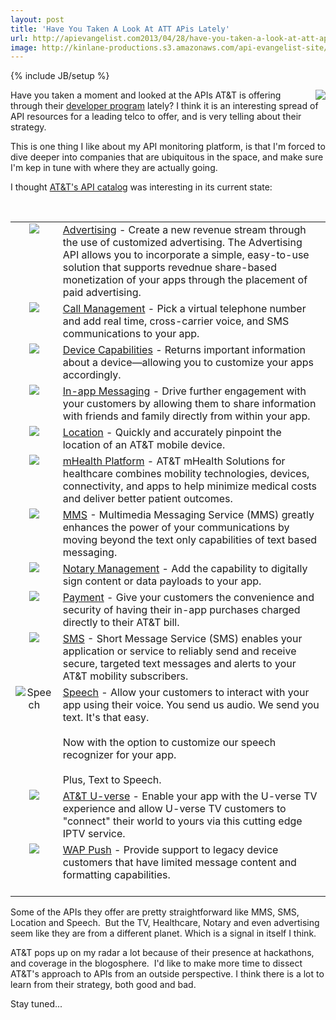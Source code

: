 ```yaml
---
layout: post
title: 'Have You Taken A Look At ATT APis Lately'
url: http://apievangelist.com2013/04/28/have-you-taken-a-look-at-att-apis-lately/
image: http://kinlane-productions.s3.amazonaws.com/api-evangelist-site/blog/att-developer-program-logo.png
---
```

{% include JB/setup %}
<p>
     <a href="http://developer.att.com/" target="_blank"><img src="https://s3.amazonaws.com/kinlane-productions/api-evangelist/att/att-developer-program-logo.png"  align="right" /></a>
</p>
<p>
     Have you taken a moment and looked at the APIs AT&amp;T is offering through their <a href="http://developer.att.com/">developer program</a> lately? I think it is an interesting spread of API resources for a leading telco to offer, and is very telling about their strategy.
</p>
<p>
     This is one thing I like about my API monitoring platform, is that I'm forced to dive deeper into companies that are ubiquitous in the space, and make sure I'm kep in tune with where they are actually going.
</p>
<p>
     I thought <a href="https://developer.att.com/developer/basicTemplate.jsp?passedItemId=12500043">AT&amp;T's API catalog</a> was interesting in its current state:
</p>
<p>
      
</p>
<table border="0" cellspacing="0" cellpadding="10" width="95%">
     <tbody>
          <tr>
               <td align="center" valign="top">
                    <img src="http://developer.att.com/home/api/advertising_small.png"  />
               </td>
               <td>
                    <a href="http://developer.att.com/developer/forward.jsp?passedItemId=13400964">Advertising</a> - Create a new revenue stream through the use of customized advertising. The Advertising API allows you to incorporate a simple, easy-to-use solution that supports revednue share-based monetization of your apps through the placement of paid advertising.
               </td>
          </tr>
          <tr>
               <td align="center" valign="top">
                    <img src="http://developer.att.com/home/api/call_management_small.png"  />
               </td>
               <td>
                    <a href="http://developer.att.com/developer/forward.jsp?passedItemId=12700025">Call Management</a> - Pick a virtual telephone number and add real time, cross-carrier voice, and SMS communications to your app.
               </td>
          </tr>
          <tr>
               <td align="center" valign="top">
                    <img src="http://developer.att.com/home/api/device_capabilities_small.png"  />
               </td>
               <td>
                    <a href="http://developer.att.com/developer/forward.jsp?passedItemId=12700037">Device Capabilities</a> - Returns important information about a device—allowing you to customize your apps accordingly.
               </td>
          </tr>
          <tr>
               <td align="center" valign="top">
                    <img src="http://developer.att.com/home/api/in_app_messaging_small.png"  />
               </td>
               <td>
                    <a href="http://developer.att.com/developer/forward.jsp?passedItemId=12700029">In-app Messaging</a> - Drive further engagement with your customers by allowing them to share information with friends and family directly from within your app.
               </td>
          </tr>
          <tr>
               <td align="center" valign="top">
                    <img src="http://developer.att.com/home/api/location_small.png"  />
               </td>
               <td>
                    <a href="http://developer.att.com/developer/forward.jsp?passedItemId=12700033">Location</a> - Quickly and accurately pinpoint the location of an AT&amp;T mobile device.
               </td>
          </tr>
          <tr>
               <td align="center" valign="top">
                    <img src="http://developer.att.com/home/api/mhealth_small.png"  />
               </td>
               <td>
                    <a href="https://mhealth.att.com/" target="_blank">mHealth Platform</a> - AT&amp;T mHealth Solutions for healthcare combines mobility technologies, devices, connectivity, and apps to help minimize medical costs and deliver better patient outcomes.
               </td>
          </tr>
          <tr>
               <td align="center" valign="top">
                    <img src="http://developer.att.com/home/api/mms_small.png"  />
               </td>
               <td>
                    <a href="http://developer.att.com/developer/forward.jsp?passedItemId=12700039">MMS</a> - Multimedia Messaging Service (MMS) greatly enhances the power of your communications by moving beyond the text only capabilities of text based messaging.
               </td>
          </tr>
          <tr>
               <td align="center" valign="top">
                    <img src="http://developer.att.com/home/api/notary_management_small.png"  />
               </td>
               <td>
                    <a href="http://developer.att.com/developer/forward.jsp?passedItemId=12700047">Notary Management</a> - Add the capability to digitally sign content or data payloads to your app.
               </td>
          </tr>
          <tr>
               <td align="center" valign="top">
                    <img src="http://developer.att.com/home/api/payment_small.png"  />
               </td>
               <td>
                    <a href="http://developer.att.com/developer/forward.jsp?passedItemId=12700035">Payment</a> - Give your customers the convenience and security of having their in-app purchases charged directly to their AT&amp;T bill.
               </td>
          </tr>
          <tr>
               <td align="center" valign="top">
                    <img src="http://developer.att.com/home/api/sms_small.png"  />
               </td>
               <td>
                    <a href="http://developer.att.com/developer/forward.jsp?passedItemId=12700031">SMS</a> - Short Message Service (SMS) enables your application or service to reliably send and receive secure, targeted text messages and alerts to your AT&amp;T mobility subscribers.
               </td>
          </tr>
          <tr>
               <td align="center" valign="top">
                    <img src="http://developer.att.com/home/api/speech_small.png" alt="Speech" />
               </td>
               <td>
                    <a href="http://developer.att.com/developer/forward.jsp?passedItemId=12500023">Speech</a> - Allow your customers to interact with your app using their voice. You send us audio. We send you text. It's that easy. <br />
                    <br />
                    Now with the option to customize our speech recognizer for your app. <br />
                    <br />
                    Plus, Text to Speech.
               </td>
          </tr>
          <tr>
               <td align="center" valign="top">
                    <img src="http://developer.att.com/home/api/UVE_symbol.jpg"  />
               </td>
               <td>
                    <a href="http://developer.att.com/developer/forward.jsp?passedItemId=12700045">AT&amp;T U-verse</a> - Enable your app with the U-verse TV experience and allow U-verse TV customers to "connect" their world to yours via this cutting edge IPTV service.
               </td>
          </tr>
          <tr>
               <td align="center" valign="top">
                    <img src="http://developer.att.com/home/api/wap_push_small.png"  />
               </td>
               <td>
                    <a href="http://developer.att.com/developer/forward.jsp?passedItemId=12700041">WAP Push</a> - Provide support to legacy device customers that have limited message content and formatting capabilities.<br />
                    <br />
               </td>
          </tr>
     </tbody>
</table>
<p>
     Some of the APIs they offer are pretty straightforward like MMS, SMS, Location and Speech.  But the TV, Healthcare, Notary and even advertising seem like they are from a different planet. Which is a signal in itself I think.
</p>
<p>
     AT&amp;T pops up on my radar a lot because of their presence at hackathons, and coverage in the blogosphere.  I'd like to make more time to dissect AT&amp;T's approach to APIs from an outside perspective. I think there is a lot to learn from their strategy, both good and bad.  
</p>
<p>
     Stay tuned...
</p>
